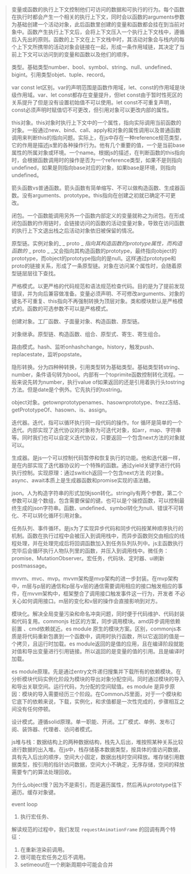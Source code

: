 > 变量或函数的执行上下文控制他们可访问的数据和可执行的行为。每个函数在执行时都会产生一个相关的执行上下文，同时会以函数的arguments参数为基础创建一个活动对象，此后函数里创建的变量和函数都会挂在到当前对象中。函数产生执行上下文后，会将上下文压入一个执行上下文栈中，遵循后入先出的原则。函数的上下文在上下文栈中时，其活动对象会与栈内的每个上下文所携带的活动对象会链接在一起，形成一条作用域链，其决定了当前上下文可以访问到的变量和函数以及他们的顺序。
>
> 类型。基础类型number、bool、symbol、string、null、undefined、bigint。引用类型objet、tuple、record。
>
> var const let区别。var的声明范围是函数作用域，let、const的作用域是块级作用域。var、let const都存在变量提升，但let const由于暂时性死区的关系提升了但是没有设置初始值不可以使用。let const不可重复声明，const必须声明时赋值切不可更改，但引用对象可以更改内部的属性。
>
> this对象。this对象时执行上下文中的一个属性，指向实际调用当前函数的对象。一般通过new、bind、call、apply和对象的属性调用以及普通函数调用来判断this的指向问题。实际上，在js中存在一种reference规范类型，它的作用是描述js里的各种操作行为。他有几个重要的值，一个是当前base 属性的所属对象或环境。一个name。根据js的描述，在判断函数的this指向时，会根据函数调用时的操作是否为一个reference类型，如果不是则指向undefined，如果是则指向base对应的对象，如果base是环境，则指向undefined。
>
> 箭头函数vs普通函数。箭头函数有简单缩写、不可以做构造函数、生成器函数。没有arguments、prototype。this指向在创建之初就已确定不可更改。
>
> 闭包。一个函数能调用另外一个函数内部定义的变量就称之为闭包。在形成闭包函数的作用链时，会链接访问的函数的活动变量对象，导致在访问函数的执行上下文退出栈之后活动对象依旧被保留的情况。
>
> 原型链。实例对象的_ _ proto _ _指向其构造函数的prototype属性，而构造函数的_  _ proto _ _又会指向其构造函数的prototype，最终指向object的prototype，而object的prototype指向的是null。这样通过prototype和 proto的链接关系，形成了一条原型链。对象在访问某个属性时，会随着原型链层层往下查找。
>
> 严格模式。以更严格的代码规范和语法规范检查代码。目的是为了提前发现错误，并为向后兼容做准备。变量必须声明、不可修改arguments、对象的键名不可重复、this指向不再强制转换为顶层对象。类和模块默认是严格模式的。函数的可选参数不可以是严格模式。
>
> 创建对象。工厂函数、子面量对象、构造函数、原型链。
>
> 对象继承。原型链、构造函数、组合、原型式、寄生、寄生组合。
>
> 路由模式。hash、监听onhashchange。history，触发push、replacestate，监听popstate。
>
> 隐形转换。分为四种种转换，引用类型转为基础类型。基础类型转string、number，条件语句转为bool。内部有一个toprimite函数控制转化流程。一般来说先转为number，执行value of如果返回的还是引用着执行头tostring方法。但是date是个例外。它先执行的tostring。
>
> object对象。getownprototypenames、hasownprototype、frezz冻结、getPrototypeOf、hasown、is、assign。
>
> 迭代器。迭代，指可以循环执行同一段代码的操作。for 循环是简单的一个迭代。内部实现了迭代协议的对象称为可迭代对象，如arr，map、字符串等。同时我们也可以自定义迭代协议，只要返回一个包含next方法的对象就可以。
>
> 生成器。是js一个可以控制代码暂停和恢复执行的功能。他和迭代器一样，是在内部实现了迭代器协议的一个特殊的函数。通过yield关键字进行代码执行控制。实现原理：通过switich返回一个包含next方法 的对象。async、await本质上是生成器函数和promise实现的语法糖。
>
> json。人为构造字符串的形式加快json转化。stringily有两个参数，第二个参数可以是个数组，包含需要保留的键。也可以是个操控函数，可以控制最终生成的json字符串。函数、undefined、symbol转化为null、错误不可转化、不可以转化循环引用对象。
>
> 任务队列、事件循环。是js为了实现异步代码和同步代码按某种顺序执行的机制。函数在执行过程中会被压入到调用栈中，而异步函数则交由相应的线程处理，并在处理完成后将回调函数加入到任务队列队列中。js主函数执行完毕后会循环执行人物队列里的函数，并压入到调用栈中。微任务：promise、MutationObserver。宏任务，代码块、定时器、ui刷新 postmassage。
>
> mvvm、mvc、mvp。mvvm架构是mvp架构的进一步封装。在mvp架构中，m层与p层的通信和p层与v层的通信需要调用相应的接口触发相应的事件，在mvvm架构中，框架整合了调用接口触发事件这一行为，开发者 不必关心如何调用接口。m层的变化和v层的操作会直接影响到对方。
>
> 模块化。解决全局变量污染和命名冲突问题，同时便于代码维护、代码封装和代码复用。commonjs 社区的方案，同步调用模块。amd异步调用依赖前置 、cmd依赖就近。es module 原生的模块方案。区别，commonjs本质是将代码重新包裹到一个函数中，调用时执行函数，所以它返回的值是一个拷贝，且运行时加载。es module返回的是值的应用，且在编译阶段就能对值和导出变量进行引用链接。所以返回的是变量的值的引用。且是编译时加载。
>
> es module原理。先是通过entry文件递归搜集并下载所有的依赖模块。在分析模块代码实例化阶段为模块的导出对象分配空间。同时通过模块的导入和导出关联空间。运行代码，为分配的空间赋值。es module 是异步原因：模块的导入需要经历三个阶段。在CommonJS里面，对于一个模块和它底下的依赖来说，下载，实例化，和求值都是一次性完成的，步骤相互之间没有任何停顿。
>
> 设计模式。遵循solid原理。单一职能、开闭。工厂模式、单例、发布订阅、装饰器、代理者、访问者模式。
>
> js堆与栈：数据结构上的两种数据结构，栈先入后出，堆按照某种关系比较进行数据的出入堆。在js中，栈存储基本数据类型，按具体的值访问数据，具有先入后出的顺序，空间大小固定，数据出栈时空间释放。堆存储引用数据类型，按引用的指针访问数据，空间大小不确定，无序存储，空间的释放需要专门的算法处理回收。
>
> 为什么object慢？因为不是索引，而是遍历属性，然后再从prototype往下遍历。缓存对象键。
>
> event loop
>
> 1. 执行宏任务、
>
> 解读规范的过程中，我们发现 `requestAnimationFrame` 的回调有两个特征：
>
> 1. 在重新渲染前调用。
>2. 很可能在宏任务之后不调用。
> 3. setimeout在一个刷新周期中可能会合并

